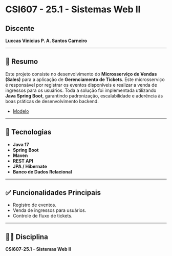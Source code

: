 # CSI607 - 25.1 - Sistemas Web II

## Discente

**Luccas Vinicius P. A. Santos Carneiro**

---

## 📄 Resumo

Este projeto consiste no desenvolvimento do **Microsserviço de Vendas (Sales)** para a aplicação de **Gerenciamento de Tickets**. Este microsserviço é responsável por registrar os eventos disponíveis e realizar a venda de ingressos para os usuários. Toda a solução foi implementada utilizando **Java Spring Boot**, garantindo padronização, escalabilidade e aderência às boas práticas de desenvolvimento backend.

  - [Modelo](https://github.com/fboliveira/Sistemas-Web-Java-Spring/blob/main/Assignments/01-practical.md)
    
---

## 🚀 Tecnologias

- **Java 17**
- **Spring Boot**
- **Maven**
- **REST API**
- **JPA / Hibernate**
- **Banco de Dados Relacional**

---

## ✅ Funcionalidades Principais

- Registro de eventos.
- Venda de ingressos para usuários.
- Controle de fluxo de tickets.

---

## 👨‍💻 Disciplina

**CSI607-25.1 – Sistemas Web II**
